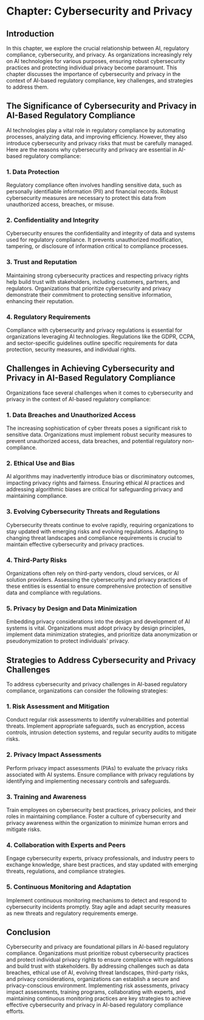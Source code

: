 Chapter: Cybersecurity and Privacy
==================================

Introduction
------------

In this chapter, we explore the crucial relationship between AI, regulatory compliance, cybersecurity, and privacy. As organizations increasingly rely on AI technologies for various purposes, ensuring robust cybersecurity practices and protecting individual privacy become paramount. This chapter discusses the importance of cybersecurity and privacy in the context of AI-based regulatory compliance, key challenges, and strategies to address them.

The Significance of Cybersecurity and Privacy in AI-Based Regulatory Compliance
-------------------------------------------------------------------------------

AI technologies play a vital role in regulatory compliance by automating processes, analyzing data, and improving efficiency. However, they also introduce cybersecurity and privacy risks that must be carefully managed. Here are the reasons why cybersecurity and privacy are essential in AI-based regulatory compliance:

### 1. Data Protection

Regulatory compliance often involves handling sensitive data, such as personally identifiable information (PII) and financial records. Robust cybersecurity measures are necessary to protect this data from unauthorized access, breaches, or misuse.

### 2. Confidentiality and Integrity

Cybersecurity ensures the confidentiality and integrity of data and systems used for regulatory compliance. It prevents unauthorized modification, tampering, or disclosure of information critical to compliance processes.

### 3. Trust and Reputation

Maintaining strong cybersecurity practices and respecting privacy rights help build trust with stakeholders, including customers, partners, and regulators. Organizations that prioritize cybersecurity and privacy demonstrate their commitment to protecting sensitive information, enhancing their reputation.

### 4. Regulatory Requirements

Compliance with cybersecurity and privacy regulations is essential for organizations leveraging AI technologies. Regulations like the GDPR, CCPA, and sector-specific guidelines outline specific requirements for data protection, security measures, and individual rights.

Challenges in Achieving Cybersecurity and Privacy in AI-Based Regulatory Compliance
-----------------------------------------------------------------------------------

Organizations face several challenges when it comes to cybersecurity and privacy in the context of AI-based regulatory compliance:

### 1. Data Breaches and Unauthorized Access

The increasing sophistication of cyber threats poses a significant risk to sensitive data. Organizations must implement robust security measures to prevent unauthorized access, data breaches, and potential regulatory non-compliance.

### 2. Ethical Use and Bias

AI algorithms may inadvertently introduce bias or discriminatory outcomes, impacting privacy rights and fairness. Ensuring ethical AI practices and addressing algorithmic biases are critical for safeguarding privacy and maintaining compliance.

### 3. Evolving Cybersecurity Threats and Regulations

Cybersecurity threats continue to evolve rapidly, requiring organizations to stay updated with emerging risks and evolving regulations. Adapting to changing threat landscapes and compliance requirements is crucial to maintain effective cybersecurity and privacy practices.

### 4. Third-Party Risks

Organizations often rely on third-party vendors, cloud services, or AI solution providers. Assessing the cybersecurity and privacy practices of these entities is essential to ensure comprehensive protection of sensitive data and compliance with regulations.

### 5. Privacy by Design and Data Minimization

Embedding privacy considerations into the design and development of AI systems is vital. Organizations must adopt privacy by design principles, implement data minimization strategies, and prioritize data anonymization or pseudonymization to protect individuals' privacy.

Strategies to Address Cybersecurity and Privacy Challenges
----------------------------------------------------------

To address cybersecurity and privacy challenges in AI-based regulatory compliance, organizations can consider the following strategies:

### 1. Risk Assessment and Mitigation

Conduct regular risk assessments to identify vulnerabilities and potential threats. Implement appropriate safeguards, such as encryption, access controls, intrusion detection systems, and regular security audits to mitigate risks.

### 2. Privacy Impact Assessments

Perform privacy impact assessments (PIAs) to evaluate the privacy risks associated with AI systems. Ensure compliance with privacy regulations by identifying and implementing necessary controls and safeguards.

### 3. Training and Awareness

Train employees on cybersecurity best practices, privacy policies, and their roles in maintaining compliance. Foster a culture of cybersecurity and privacy awareness within the organization to minimize human errors and mitigate risks.

### 4. Collaboration with Experts and Peers

Engage cybersecurity experts, privacy professionals, and industry peers to exchange knowledge, share best practices, and stay updated with emerging threats, regulations, and compliance strategies.

### 5. Continuous Monitoring and Adaptation

Implement continuous monitoring mechanisms to detect and respond to cybersecurity incidents promptly. Stay agile and adapt security measures as new threats and regulatory requirements emerge.

Conclusion
----------

Cybersecurity and privacy are foundational pillars in AI-based regulatory compliance. Organizations must prioritize robust cybersecurity practices and protect individual privacy rights to ensure compliance with regulations and build trust with stakeholders. By addressing challenges such as data breaches, ethical use of AI, evolving threat landscapes, third-party risks, and privacy considerations, organizations can establish a secure and privacy-conscious environment. Implementing risk assessments, privacy impact assessments, training programs, collaborating with experts, and maintaining continuous monitoring practices are key strategies to achieve effective cybersecurity and privacy in AI-based regulatory compliance efforts.
